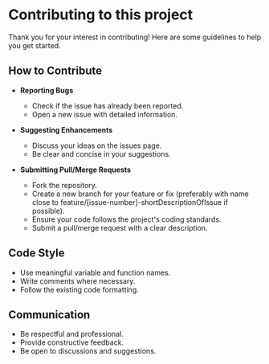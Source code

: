 # Contributing to this project

Thank you for your interest in contributing! Here are some guidelines to help you get started.

## How to Contribute

- **Reporting Bugs**
  - Check if the issue has already been reported.
  - Open a new issue with detailed information.

- **Suggesting Enhancements**
  - Discuss your ideas on the issues page.
  - Be clear and concise in your suggestions.

- **Submitting Pull/Merge Requests**
  - Fork the repository.
  - Create a new branch for your feature or fix (preferably with name close to feature/[issue-number]-shortDescriptionOfIssue if possible).
  - Ensure your code follows the project's coding standards.
  - Submit a pull/merge request with a clear description.

## Code Style

- Use meaningful variable and function names.
- Write comments where necessary.
- Follow the existing code formatting.

## Communication

- Be respectful and professional.
- Provide constructive feedback.
- Be open to discussions and suggestions.
